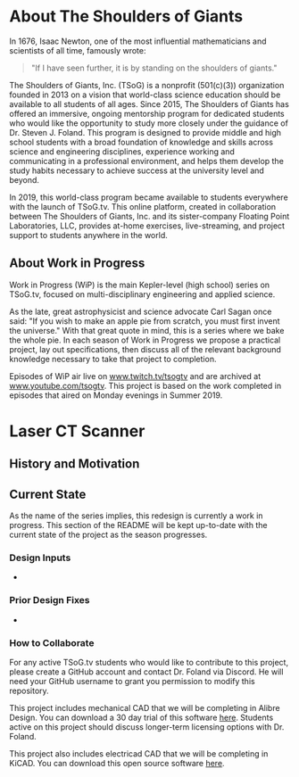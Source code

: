 # About The Shoulders of Giants
In 1676, Isaac Newton, one of the most influential mathematicians and scientists of all time, famously wrote:

> "If I have seen further, it is by standing on the shoulders of giants."

The Shoulders of Giants, Inc. (TSoG) is a nonprofit (501(c)(3)) organization founded in 2013 on a vision that world-class science education should be available to all students of all ages. Since 2015, The Shoulders of Giants has offered an immersive, ongoing mentorship program for dedicated students who would like the opportunity to study more closely under the guidance of Dr. Steven J. Foland. This program is designed to provide middle and high school students with a broad foundation of knowledge and skills across science and engineering disciplines, experience working and communicating in a professional environment, and helps them develop the study habits necessary to achieve success at the university level and beyond.

In 2019, this world-class program became available to students everywhere with the launch of TSoG.tv. This online platform, created in collaboration between The Shoulders of Giants, Inc. and its sister-company Floating Point Laboratories, LLC, provides at-home exercises, live-streaming, and project support to students anywhere in the world.

## About Work in Progress
Work in Progress (WiP) is the main Kepler-level (high school) series on TSoG.tv, focused on multi-disciplinary engineering and applied science.

As the late, great astrophysicist and science advocate Carl Sagan once said: "If you wish to make an apple pie from scratch, you must first invent the universe." With that great quote in mind, this is a series where we bake the whole pie. In each season of Work in Progress we propose a practical project, lay out specifications, then discuss all of the relevant background knowledge necessary to take that project to completion.

Episodes of WiP air live on www.twitch.tv/tsogtv and are archived at www.youtube.com/tsogtv. This project is based on the work completed in episodes that aired on Monday evenings in Summer 2019.

# Laser CT Scanner
## History and Motivation

## Current State
As the name of the series implies, this redesign is currently a work in progress. This section of the README will be kept up-to-date with the current state of the project as the season progresses.

### Design Inputs
* 

### Prior Design Fixes
*

### How to Collaborate
For any active TSoG.tv students who would like to contribute to this project, please create a GitHub account and contact Dr. Foland via Discord. He will need your GitHub username to grant you permission to modify this repository.

This project includes mechanical CAD that we will be completing in Alibre Design. You can download a 30 day trial of this software [here](https://www.alibre.com/get-a-trial-of-alibre-design-expert/). Students active on this project should discuss longer-term licensing options with Dr. Foland.

This project also includes electricad CAD that we will be completing in KiCAD. You can download this open source software [here](http://www.kicad-pcb.org/).